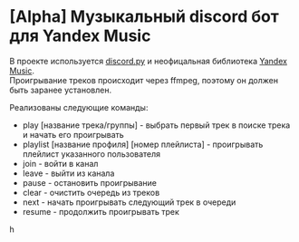 <h1>[Alpha] Музыкальный discord бот для Yandex Music</h1>
<p>В проекте используется <a href="https://github.com/Rapptz/discord.py">discord.py</a> 
и неофицальная библиотека <a href="https://github.com/MarshalX/yandex-music-api">Yandex Music</a>.</br>
Проигрывание треков происходит через ffmpeg, поэтому он должен быть заранее установлен.</p>
<p>
Реализованы следующие команды:
  <ul>
    <li>play [название трека/группы] - выбрать первый трек в поиске трека и начать его проигрывать</li>
    <li>playlist [название профиля] [номер плейлиста] - проигрывать плейлист указанного пользователя</li>
    <li>join - войти в канал</li>
    <li>leave - выйти из канала</li>
    <li>pause - остановить проигрывание</li>
    <li>clear - очистить очередь из треков</li>
    <li>next - начать проигрывать следующий трек в очереди</li>
    <li>resume - продолжить проигрывать трек</li>    
  </ul> 
</p>
h
